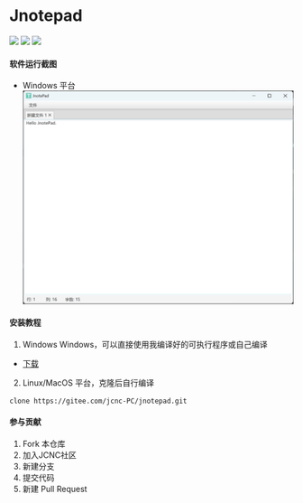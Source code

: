 # Jnotepad

![](https://img.shields.io/badge/Windows-Passing-49%2C198%2C84.svg?style=falt&logo=Windows)
![](https://img.shields.io/badge/Ubuntu-Passing-49%2C198%2C84.svg?style=falt&logo=Ubuntu)
![](https://img.shields.io/badge/MacOS-Passing-49%2C198%2C84.svg?style=falt&logo=Apple)

#### 软件运行截图
- Windows 平台
  ![linux](screenshot/windows-1.png)

#### 安装教程

1.  Windows Windows，可以直接使用我编译好的可执行程序或自己编译

[gitee-download]: https://gitee.com/jcnc-PC/jnotepad/releases
- [下载][gitee-download]

2. Linux/MacOS 平台，克隆后自行编译

<pre><code>clone https://gitee.com/jcnc-PC/jnotepad.git</code></pre>



#### 参与贡献

1. Fork 本仓库
2. 加入JCNC社区
3. 新建分支
4. 提交代码
5. 新建 Pull Request
